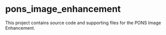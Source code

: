 # pons_image_enhancement

This project contains source code and supporting files for the PONS Image Enhancement.

